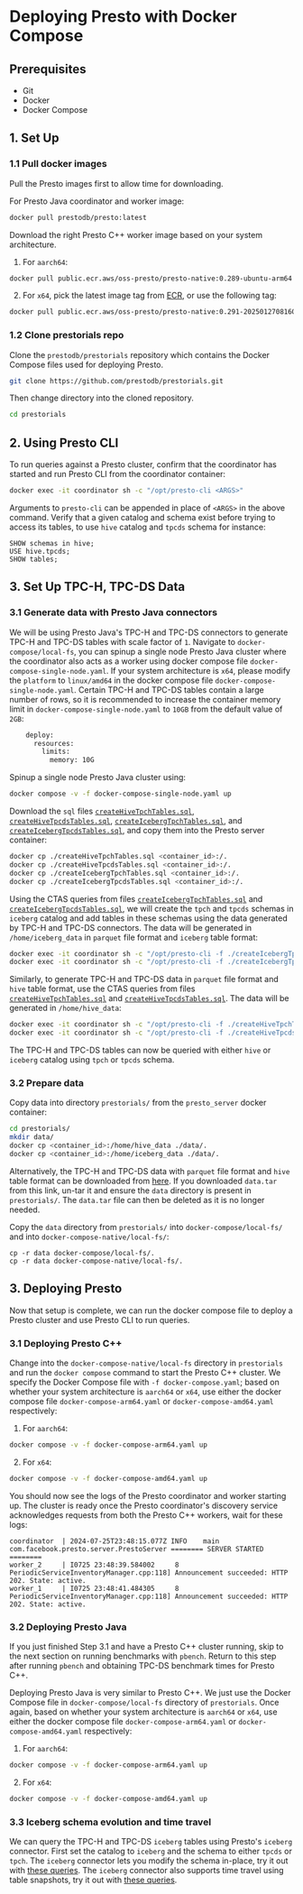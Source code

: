 # Deploying Presto with Docker Compose

## Prerequisites

- Git
- Docker
- Docker Compose

## 1. Set Up

### 1.1 Pull docker images

Pull the Presto images first to allow time for downloading.

For Presto Java coordinator and worker image: 
```bash
docker pull prestodb/presto:latest
```

Download the right Presto C++ worker image based on your system architecture.
1. For `aarch64`:
```bash
docker pull public.ecr.aws/oss-presto/presto-native:0.289-ubuntu-arm64
```

2. For `x64`, pick the latest image tag from [ECR](https://gallery.ecr.aws/oss-presto/presto-native), or use the following tag:
```bash
docker pull public.ecr.aws/oss-presto/presto-native:0.291-20250127081606-85259c3
```

### 1.2 Clone prestorials repo

Clone the `prestodb/prestorials` repository which contains the Docker Compose files used for deploying Presto.
```bash
git clone https://github.com/prestodb/prestorials.git
```

Then change directory into the cloned repository.
```bash
cd prestorials
```

## 2. Using Presto CLI

To run queries against a Presto cluster, confirm that the coordinator has started and run Presto CLI from the 
coordinator container:
```bash
docker exec -it coordinator sh -c "/opt/presto-cli <ARGS>" 
```

Arguments to `presto-cli` can be appended in place of `<ARGS>` in the above command. Verify that a given catalog and
schema exist before trying to access its tables, to use `hive` catalog and `tpcds` schema for instance:
```mysql
SHOW schemas in hive;
USE hive.tpcds;
SHOW tables;
```

## 3. Set Up TPC-H, TPC-DS Data

### 3.1 Generate data with Presto Java connectors

We will be using Presto Java's TPC-H and TPC-DS connectors to generate TPC-H and TPC-DS tables with scale factor of `1`.
Navigate to `docker-compose/local-fs`, you can spinup a single node Presto Java cluster where the coordinator also acts 
as a worker using docker compose file `docker-compose-single-node.yaml`. If your system architecture is `x64`, please 
modify the `platform` to `linux/amd64` in the docker compose file `docker-compose-single-node.yaml`. Certain TPC-H and
TPC-DS tables contain a large number of rows, so it is recommended to increase the container memory limit in 
`docker-compose-single-node.yaml` to `10GB` from the default value of `2GB`:
```bash
    deploy:
      resources:
        limits:
          memory: 10G
```

Spinup a single node Presto Java cluster using:
```bash
docker compose -v -f docker-compose-single-node.yaml up
```

Download the `sql` files [`createHiveTpchTables.sql`](./resources/createHiveTpchTables.sql),
[`createHiveTpcdsTables.sql`](./resources/createHiveTpcdsTables.sql),
[`createIcebergTpchTables.sql`](./resources/createIcebergTpchTables.sql), and
[`createIcebergTpcdsTables.sql`](./resources/createIcebergTpcdsTables.sql), and copy them into the Presto server 
container:
```bash
docker cp ./createHiveTpchTables.sql <container_id>:/.
docker cp ./createHiveTpcdsTables.sql <container_id>:/.
docker cp ./createIcebergTpchTables.sql <container_id>:/.
docker cp ./createIcebergTpcdsTables.sql <container_id>:/.
```

Using the CTAS queries from files [`createIcebergTpchTables.sql`](resources/createIcebergTpchTables.sql) and 
[`createIcebergTpcdsTables.sql`](resources/createIcebergTpcdsTables.sql), we will create the `tpch` and `tpcds` schemas 
in `iceberg` catalog and add tables in these schemas using the data generated by TPC-H and TPC-DS connectors. The data
will be generated in `/home/iceberg_data` in `parquet` file format and `iceberg` table format:
```bash
docker exec -it coordinator sh -c "/opt/presto-cli -f ./createIcebergTpchTables.sql"
docker exec -it coordinator sh -c "/opt/presto-cli -f ./createIcebergTpcdsTables.sql" 
```

Similarly, to generate TPC-H and TPC-DS data in `parquet` file format and `hive` table format, use the CTAS queries from
files [`createHiveTpchTables.sql`](resources/createHiveTpchTables.sql) and 
[`createHiveTpcdsTables.sql`](resources/createHiveTpcdsTables.sql). The data will be generated in `/home/hive_data`:
```bash
docker exec -it coordinator sh -c "/opt/presto-cli -f ./createHiveTpchTables.sql"
docker exec -it coordinator sh -c "/opt/presto-cli -f ./createHiveTpcdsTables.sql" 
```

The TPC-H and TPC-DS tables can now be queried with either `hive` or `iceberg` catalog using `tpch` or `tpcds` schema.

### 3.2 Prepare data

Copy data into directory `prestorials/` from the `presto_server` docker container:
```bash
cd prestorials/
mkdir data/
docker cp <container_id>:/home/hive_data ./data/.
docker cp <container_id>:/home/iceberg_data ./data/. 
```

Alternatively, the TPC-H and TPC-DS data with `parquet` file format and `hive` table format can be downloaded from [here](https://presto-virtual-lab.s3.amazonaws.com/data.tar).
If you downloaded `data.tar` from this link, un-tar it and ensure the `data` directory is present in `prestorials/`. The
`data.tar` file can then be deleted as it is no longer needed. 

Copy the `data` directory from `prestorials/` into `docker-compose/local-fs/` and into `docker-compose-native/local-fs/`:
```
cp -r data docker-compose/local-fs/.
cp -r data docker-compose-native/local-fs/.
```

## 3. Deploying Presto

Now that setup is complete, we can run the docker compose file to deploy a Presto cluster and use Presto CLI to run 
queries.

### 3.1 Deploying Presto C++

Change into the `docker-compose-native/local-fs` directory in `prestorials` and run the `docker compose`
command to start the Presto C++ cluster. We specify the Docker Compose file with `-f docker-compose.yaml`; based on 
whether your system architecture is `aarch64` or `x64`, use either the docker compose file `docker-compose-arm64.yaml` 
or `docker-compose-amd64.yaml` respectively: 

1. For `aarch64`:
```bash
docker compose -v -f docker-compose-arm64.yaml up
```

2. For `x64`:
```bash
docker compose -v -f docker-compose-amd64.yaml up
```

You should now see the logs of the Presto coordinator and worker starting up. The cluster is ready once the Presto 
coordinator's discovery service acknowledges requests from both the Presto C++ workers, wait for these logs:

```
coordinator  | 2024-07-25T23:48:15.077Z	INFO	main	com.facebook.presto.server.PrestoServer	======== SERVER STARTED ========
worker_2     | I0725 23:48:39.584002     8 PeriodicServiceInventoryManager.cpp:118] Announcement succeeded: HTTP 202. State: active.
worker_1     | I0725 23:48:41.484305     8 PeriodicServiceInventoryManager.cpp:118] Announcement succeeded: HTTP 202. State: active.
```

### 3.2 Deploying Presto Java

If you just finished Step 3.1 and have a Presto C++ cluster running, skip to the next section on running benchmarks with 
`pbench`. Return to this step after running `pbench` and obtaining TPC-DS benchmark times for Presto C++.

Deploying Presto Java is very similar to Presto C++. We just use the Docker Compose file in `docker-compose/local-fs`
directory of `prestorials`. Once again, based on whether your system architecture is `aarch64` or `x64`, use either the 
docker compose file `docker-compose-arm64.yaml` or `docker-compose-amd64.yaml` respectively:

1. For `aarch64`:
```bash
docker compose -v -f docker-compose-arm64.yaml up
```

2. For `x64`:
```bash
docker compose -v -f docker-compose-amd64.yaml up
```

### 3.3 Iceberg schema evolution and time travel

We can query the TPC-H and TPC-DS `iceberg` tables using Presto's `iceberg` connector. First set the catalog to `iceberg`
and the schema to either `tpcds` or `tpch`. The `iceberg` connector lets you modify the schema in-place, try it out with
[these queries](https://prestodb.io/docs/current/connector/iceberg.html#schema-evolution). The `iceberg` connector also 
supports time travel using table snapshots, try it out with [these queries](https://prestodb.io/docs/current/connector/iceberg.html#time-travel).

